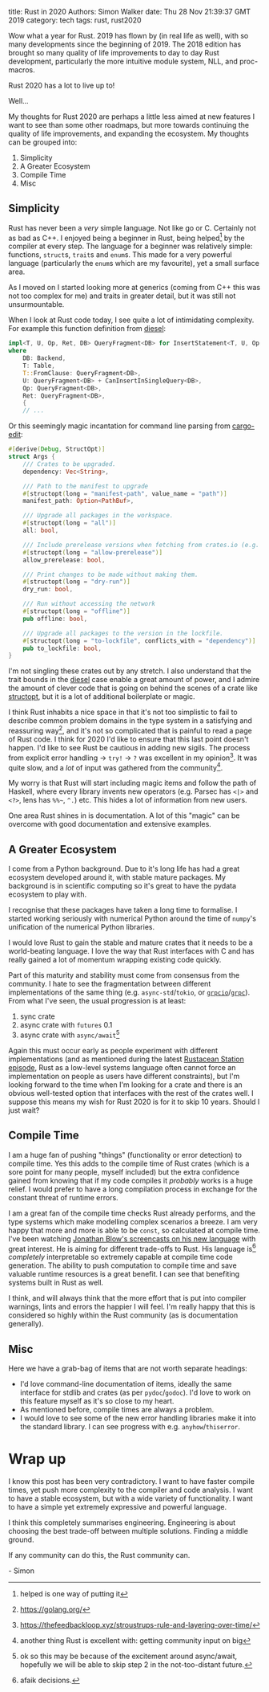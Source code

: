 title: Rust in 2020
Authors: Simon Walker
date: Thu 28 Nov 21:39:37 GMT 2019
category: tech
tags: rust, rust2020

Wow what a year for Rust. 2019 has flown by (in real life as well), with so many
developments since the beginning of 2019. The 2018 edition has brought so many
quality of life improvements to day to day Rust development, particularly the
more intuitive module system, NLL, and proc-macros.

Rust 2020 has a lot to live up to!

Well...

My thoughts for Rust 2020 are perhaps a little less aimed at new features I want
to see than some other roadmaps, but more towards continuing the quality of life
improvements, and expanding the ecosystem. My thoughts can be grouped into:

1. Simplicity
2. A Greater Ecosystem
3. Compile Time
4. Misc

## Simplicity

Rust has never been a _very_ simple language. Not like go or C. Certainly not as
bad as C++. I enjoyed being a beginner in Rust, being helped[^1] by the compiler
at every step. The language for a beginner was relatively simple: functions,
`struct`s, `trait`s and `enum`s. This made for a very powerful language
(particularly the `enum`s which are my favourite), yet a small surface area.

As I moved on I started looking more at generics (coming from C++ this was not
too complex for me) and traits in greater detail, but it was still not
unsurmountable.

When I look at Rust code today, I see quite a lot of intimidating complexity.
For example this function definition from [diesel](https://diesel.rs/):

```rust
impl<T, U, Op, Ret, DB> QueryFragment<DB> for InsertStatement<T, U, Op, Ret>
where
    DB: Backend,
    T: Table,
    T::FromClause: QueryFragment<DB>,
    U: QueryFragment<DB> + CanInsertInSingleQuery<DB>,
    Op: QueryFragment<DB>,
    Ret: QueryFragment<DB>,
    {
    // ...
```

Or this seemingly magic incantation for command line parsing from
[cargo-edit](https://github.com/killercup/cargo-edit/blob/77be59f1f03672211bbce4ab5ccbe264eb6b7a3d/src/bin/upgrade/main.rs#L69):

```rust
#[derive(Debug, StructOpt)]
struct Args {
    /// Crates to be upgraded.
    dependency: Vec<String>,

    /// Path to the manifest to upgrade
    #[structopt(long = "manifest-path", value_name = "path")]
    manifest_path: Option<PathBuf>,

    /// Upgrade all packages in the workspace.
    #[structopt(long = "all")]
    all: bool,

    /// Include prerelease versions when fetching from crates.io (e.g. 0.6.0-alpha').
    #[structopt(long = "allow-prerelease")]
    allow_prerelease: bool,

    /// Print changes to be made without making them.
    #[structopt(long = "dry-run")]
    dry_run: bool,

    /// Run without accessing the network
    #[structopt(long = "offline")]
    pub offline: bool,

    /// Upgrade all packages to the version in the lockfile.
    #[structopt(long = "to-lockfile", conflicts_with = "dependency")]
    pub to_lockfile: bool,
}
```

I'm not singling these crates out by any stretch. I also understand that the
trait bounds in the [diesel](https://diesel.rs/) case enable a great amount of
power, and I admire the amount of clever code that is going on behind the scenes
of a crate like [structopt](https://crates.io/crates/structopt), but it is a lot
of additional boilerplate or magic.

I think Rust inhabits a nice space in that it's not too simplistic to fail to
describe common problem domains in the type system in a satisfying and
reassuring way[^2], and it's not so complicated that is painful to read a page
of Rust code. I think for 2020 I'd like to ensure that this last point doesn't
happen. I'd like to see Rust be cautious in adding new sigils. The process from
explicit error handling -> `try!` -> `?` was excellent in my opinion[^3]. It was
quite slow, and a _lot_ of input was gathered from the community[^4].

My worry is that Rust will start including magic items and follow the path of
Haskell, where every library invents new operators (e.g. Parsec has `<|>` and
`<?>`, lens has `%%~`, `^.`) etc. This hides a lot of information from new
users.

One area Rust shines in is documentation. A lot of this "magic" can be overcome
with good documentation and extensive examples.

## A Greater Ecosystem

I come from a Python background. Due to it's long life has had a great ecosystem
developed around it, with stable mature packages. My background is in scientific
computing so it's great to have the pydata ecosystem to play with.

I recognise that these packages have taken a long time to formalise. I started
working seriously with numerical Python around the time of `numpy`'s unification
of the numerical Python libraries.

I would love Rust to gain the stable and mature crates that it needs to be a
world-beating language. I love the way that Rust interfaces with C and has
really gained a lot of momentum wrapping existing code quickly.

Part of this maturity and stability must come from consensus from the community.
I hate to see the fragmentation between different implementations of the same
thing (e.g. `async-std`/`tokio`, or
[`grpcio`](https://github.com/tikv/grpc-rs)/[`grpc`](https://crates.io/crates/grpc)).
From what I've seen, the usual progression is at least:

1. sync crate
2. async crate with `futures` 0.1
3. async crate with `async/await`[^5]

Again this must occur early as people experiment with different implementations
(and as mentioned during the latest [Rustacean Station
episode](https://rustacean-station.org/episode/006-rust-1.39.0/), Rust as a
low-level systems language often cannot force an implementation on people as
users have different constraints), but I'm looking forward to the time when I'm
looking for a crate and there is an obvious well-tested option that interfaces
with the rest of the crates well. I suppose this means my wish for Rust 2020 is
for it to skip 10 years. Should I just wait?

## Compile Time

I am a huge fan of pushing "things" (functionality or error detection) to
compile time. Yes this adds to the compile time of Rust crates (which is a sore
point for many people, myself included) but the extra confidence gained from
knowing that if my code compiles it _probably_ works is a huge relief. I would
prefer to have a long compilation process in exchange for the constant threat of
runtime errors.

I am a great fan of the compile time checks Rust already performs, and the type
systems which make modelling complex scenarios a breeze. I am very happy that
more and more is able to be `const`, so calculated at compile time. I've been
watching [Jonathan Blow's screencasts on his new
language](https://www.youtube.com/user/jblow888/feed) with great interest. He is
aiming for different trade-offs to Rust. His language is[^6] _completely_
interpretable so extremely capable at compile time code generation. The ability
to push computation to compile time and save valuable runtime resources is a
great benefit. I can see that benefiting systems built in Rust as well.

I think, and will always think that the more effort that is put into compiler
warnings, lints and errors the happier I will feel. I'm really happy that this
is considered so highly within the Rust community (as is documentation
generally).

## Misc

Here we have a grab-bag of items that are not worth separate headings:

- I'd love command-line documentation of items, ideally the same interface for
  stdlib and crates (as per `pydoc`/`godoc`). I'd love to work on this feature
  myself as it's so close to my heart.
- As mentioned before, compile times are always a problem.
- I would love to see some of the new error handling libraries make it into the
  standard library. I can see progress with e.g. `anyhow`/`thiserror`.


# Wrap up

I know this post has been very contradictory. I want to have faster compile
times, yet push more complexity to the compiler and code analysis. I want to
have a stable ecosystem, but with a wide variety of functionality. I want to
have a simple yet extremely expressive and powerful language.

I think this completely summarises engineering. Engineering is about choosing
the best trade-off between multiple solutions. Finding a middle ground.

If any community can do this, the Rust community can.

\- Simon

[^1]: helped is one way of putting it
[^2]: https://golang.org/
[^3]: https://thefeedbackloop.xyz/stroustrups-rule-and-layering-over-time/
[^4]: another thing Rust is excellent with: getting community input on big
[^5]: ok so this may be because of the excitement around async/await, hopefully
  we will be able to skip step 2 in the not-too-distant future.
[^6]: afaik
  decisions.
